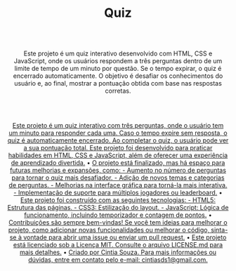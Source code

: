 <h1 align="center">Quiz</h1>
<br><br>
<p align="center">Este projeto é um quiz interativo desenvolvido com HTML, CSS e JavaScript, onde os usuários respondem a três perguntas dentro de um limite de tempo de um minuto por questão. Se o tempo expirar, o quiz é encerrado automaticamente. O objetivo é desafiar os conhecimentos do usuário e, ao final, mostrar a pontuação obtida com base nas respostas corretas.</p>
<br><br>
<p align="center">
 <a href="#objetivo">Este projeto é um quiz interativo com três perguntas, onde o usuário tem um minuto para responder cada uma. Caso o tempo expire sem resposta, o quiz é automaticamente encerrado. Ao completar o quiz, o usuário pode ver a sua pontuação total. Este projeto foi desenvolvido para praticar habilidades em HTML, CSS e JavaScript, além de oferecer uma experiência de aprendizado divertida.</a> •
 <a href="#roadmap">O projeto está finalizado, mas há espaço para futuras melhorias e expansões, como:
 - Aumento no número de perguntas para tornar o quiz mais desafiador.
 - Adição de novos temas e categorias de perguntas.
 - Melhorias na interface gráfica para torná-la mais interativa.
 - Implementação de suporte para múltiplos jogadores ou leaderboard.</a> • 
 <a href="#tecnologias">Este projeto foi construído com as seguintes tecnologias:
 - HTML5: Estrutura das páginas.
 - CSS3: Estilização do layout.
 - JavaScript: Lógica de funcionamento, incluindo temporizador e contagem de pontos.</a> • 
 <a href="#contribuicao">Contribuições são sempre bem-vindas! Se você tem ideias para melhorar o projeto, como adicionar novas funcionalidades ou melhorar o código, sinta-se à vontade para abrir uma issue ou enviar um pull request.</a> • 
 <a href="#licenc-a">Este projeto está licenciado sob a Licença MIT. Consulte o arquivo LICENSE.md para mais detalhes.</a> • 
 <a href="#autor">Criado por Cintia Souza. Para mais informações ou dúvidas, entre em contato pelo e-mail: cintiasds1@gmail.com.</a>
</p>
